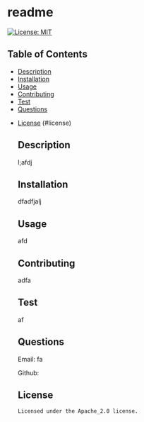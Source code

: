 # readme
[![License: MIT](https://img.shields.io/badge/License-Apache_2.0-yellow.svg)](https://opensource.org/licenses/MIT)
  ## Table of Contents
- [Description](#description) 
- [Installation](#installation)
- [Usage](#usage)
- [Contributing](#contributing)
- [Test](#test)
- [Questions](#questions)
 
* [License](#flicense)
(#license)
  ## Description
  l;afdj
 
  ## Installation
  dfadfjalj

  ## Usage
  afd

  ## Contributing
  adfa

  ## Test
  af
  
  ## Questions
  Email: fa

  Github: 

  ## License 
    
      Licensed under the Apache_2.0 license.






